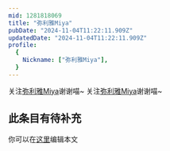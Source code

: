 ```yaml
---
mid: 1281818069
title: "弥利雅Miya"
pubDate: "2024-11-04T11:22:11.909Z"
updatedDate: "2024-11-04T11:22:11.909Z"
profile:
  {
    Nickname: ["弥利雅Miya"],
  }
---
```


关注[弥利雅Miya](https://space.bilibili.com/1281818069)谢谢喵~ 关注[弥利雅Miya](https://space.bilibili.com/1281818069)谢谢喵~

## 此条目有待补充
你可以在[这里](https://github.com/Yuhanawa/VTuber.ICU-Content/edit/master/v/弥利雅Miya/index.md)编辑本文
